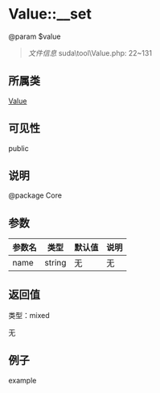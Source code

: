 # Value::__set

@param $value

> *文件信息* suda\tool\Value.php: 22~131

## 所属类 

[Value](../Value.md)

## 可见性

 public 

## 说明

@package Core


## 参数


| 参数名 | 类型 | 默认值 | 说明 |
|--------|-----|-------|-------|
| name |  string | 无 | 无 |



## 返回值

类型：mixed

无



## 例子

example